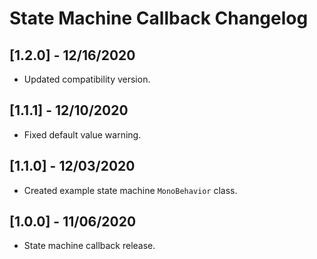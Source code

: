 # State Machine Callback Changelog

## [1.2.0] - 12/16/2020
- Updated compatibility version.

## [1.1.1] - 12/10/2020
- Fixed default value warning.

## [1.1.0] - 12/03/2020
- Created example state machine `MonoBehavior` class.

## [1.0.0] - 11/06/2020
- State machine callback release.
